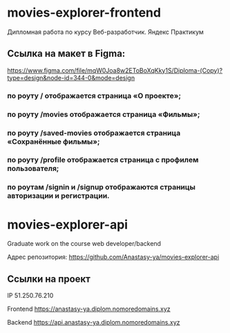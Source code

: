 # movies-explorer-frontend
Дипломная работа по курсу Веб-разработчик. Яндекс Практикум


## Ссылка на макет в Figma:
https://www.figma.com/file/mqW0Joa8w2EToBoXqKky1S/Diploma-(Copy)?type=design&node-id=344-0&mode=design


### по роуту / отображается страница «О проекте»;
### по роуту /movies отображается страница «Фильмы»;
### по роуту /saved-movies отображается страница «Сохранённые фильмы»;
### по роуту /profile отображается страница с профилем пользователя;
### по роутам /signin и /signup отображаются страницы авторизации и регистрации.



# movies-explorer-api
Graduate work on the course web developer/backend


Адрес репозитория: https://github.com/Anastasy-ya/movies-explorer-api


## Ссылки на проект

IP 51.250.76.210

Frontend https://anastasy-ya.diplom.nomoredomains.xyz

Backend https://api.anastasy-ya.diplom.nomoredomains.xyz
